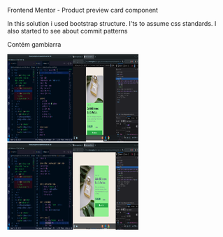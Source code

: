 

Frontend Mentor - Product preview card component

In this solution i used bootstrap structure. I'ts to assume css standards. I also started to see about commit patterns

Contém gambiarra

<img src="./images/code1.png" height="200px" width="300px">
<br>
<img src="./images/code2.png" height="200px" width="300px">